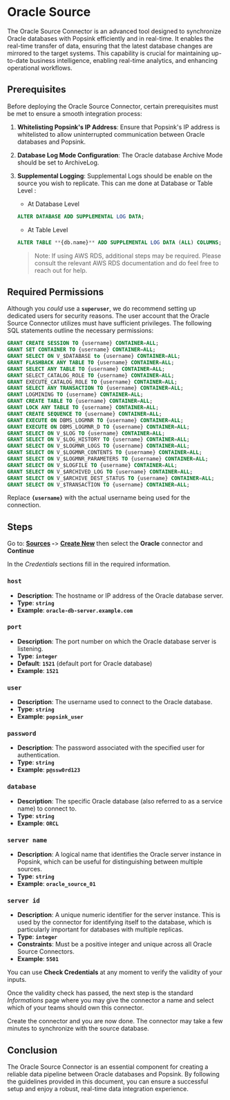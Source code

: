 # Oracle Source
The Oracle Source Connector is an advanced tool designed to synchronize Oracle databases with Popsink efficiently and in real-time. It enables the real-time transfer of data, ensuring that the latest database changes are mirrored to the target systems. This capability is crucial for maintaining up-to-date business intelligence, enabling real-time analytics, and enhancing operational workflows.

## **Prerequisites**

Before deploying the Oracle Source Connector, certain prerequisites must be met to ensure a smooth integration process:

1. **Whitelisting Popsink's IP Address**: Ensure that Popsink's IP address is whitelisted to allow uninterrupted communication between Oracle databases and Popsink.
2. **Database Log Mode Configuration**: The Oracle database Archive Mode should be set to ArchiveLog.
3. **Supplemental Logging**: Supplemental Logs should be enable on the source you wish to replicate. This can me done at Database or Table Level :

   - At Database Level

   ```sql
   ALTER DATABASE ADD SUPPLEMENTAL LOG DATA;
   ```

   - At Table Level

   ```sql
   ALTER TABLE **{db.name}** ADD SUPPLEMENTAL LOG DATA (ALL) COLUMNS;
   ```

   > Note: If using AWS RDS, additional steps may be required. Please consult the relevant AWS RDS documentation and do feel free to reach out for help.

## **Required Permissions**

Although you _could_ use a **`superuser`**, we do recommend setting up dedicated users for security reasons. The user account that the Oracle Source Connector utilizes must have sufficient privileges. The following SQL statements outline the necessary permissions:

```sql
GRANT CREATE SESSION TO {username} CONTAINER=ALL;
GRANT SET CONTAINER TO {username} CONTAINER=ALL;
GRANT SELECT ON V_$DATABASE to {username} CONTAINER=ALL;
GRANT FLASHBACK ANY TABLE TO {username} CONTAINER=ALL;
GRANT SELECT ANY TABLE TO {username} CONTAINER=ALL;
GRANT SELECT_CATALOG_ROLE TO {username} CONTAINER=ALL;
GRANT EXECUTE_CATALOG_ROLE TO {username} CONTAINER=ALL;
GRANT SELECT ANY TRANSACTION TO {username} CONTAINER=ALL;
GRANT LOGMINING TO {username} CONTAINER=ALL;
GRANT CREATE TABLE TO {username} CONTAINER=ALL;
GRANT LOCK ANY TABLE TO {username} CONTAINER=ALL;
GRANT CREATE SEQUENCE TO {username} CONTAINER=ALL;
GRANT EXECUTE ON DBMS_LOGMNR TO {username} CONTAINER=ALL;
GRANT EXECUTE ON DBMS_LOGMNR_D TO {username} CONTAINER=ALL;
GRANT SELECT ON V_$LOG TO {username} CONTAINER=ALL;
GRANT SELECT ON V_$LOG_HISTORY TO {username} CONTAINER=ALL;
GRANT SELECT ON V_$LOGMNR_LOGS TO {username} CONTAINER=ALL;
GRANT SELECT ON V_$LOGMNR_CONTENTS TO {username} CONTAINER=ALL;
GRANT SELECT ON V_$LOGMNR_PARAMETERS TO {username} CONTAINER=ALL;
GRANT SELECT ON V_$LOGFILE TO {username} CONTAINER=ALL;
GRANT SELECT ON V_$ARCHIVED_LOG TO {username} CONTAINER=ALL;
GRANT SELECT ON V_$ARCHIVE_DEST_STATUS TO {username} CONTAINER=ALL;
GRANT SELECT ON V_$TRANSACTION TO {username} CONTAINER=ALL;
```

Replace **`{username}`** with the actual username being used for the connection.

## Steps

Go to: **[Sources](https://app.popsink.com/sources) -**> [**Create New**](https://app.popsink.com/sources/add) then select the **Oracle** connector and **Continue**

In the _Credentials_ sections fill in the required information.

### **`host`**

- **Description**: The hostname or IP address of the Oracle database server.
- **Type**: **`string`**
- **Example**: **`oracle-db-server.example.com`**

### **`port`**

- **Description**: The port number on which the Oracle database server is listening.
- **Type**: **`integer`**
- **Default**: **`1521`** (default port for Oracle database)
- **Example**: **`1521`**

### **`user`**

- **Description**: The username used to connect to the Oracle database.
- **Type**: **`string`**
- **Example**: **`popsink_user`**

### **`password`**

- **Description**: The password associated with the specified user for authentication.
- **Type**: **`string`**
- **Example**: **`p@ssw0rd123`**

### **`database`**

- **Description**: The specific Oracle database (also referred to as a service name) to connect to.
- **Type**: **`string`**
- **Example**: **`ORCL`**

### **`server name`**

- **Description**: A logical name that identifies the Oracle server instance in Popsink, which can be useful for distinguishing between multiple sources.
- **Type**: **`string`**
- **Example**: **`oracle_source_01`**

### **`server id`**

- **Description**: A unique numeric identifier for the server instance. This is used by the connector for identifying itself to the database, which is particularly important for databases with multiple replicas.
- **Type**: **`integer`**
- **Constraints**: Must be a positive integer and unique across all Oracle Source Connectors.
- **Example**: **`5501`**

You can use **Check Credentials** at any moment to verify the validity of your inputs.

Once the validity check has passed, the next step is the standard _Informations_ page where you may give the connector a name and select which of your teams should own this connector.

Create the connector and you are now done. The connector may take a few minutes to synchronize with the source database.

## **Conclusion**

The Oracle Source Connector is an essential component for creating a reliable data pipeline between Oracle databases and Popsink. By following the guidelines provided in this document, you can ensure a successful setup and enjoy a robust, real-time data integration experience.
